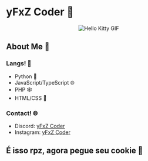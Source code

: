 # yFxZ Coder 🚀

<div align="center">
  <img src="https://media.tenor.com/YcSbUdAyjy4AAAAi/cute-hello-kitty.gif" alt="Hello Kitty GIF">
</div>

## About Me 🤖

### Langs! 🗽

- Python 🐍
- JavaScript/TypeScript 🌐
- PHP 🕸️
- HTML/CSS 🎨

### Contact! 🌐

- Discord: [yFxZ Coder](https://discord.com/users/1134936275980386364)
- Instagram: [yFxZ Coder](https://www.instagram.com/yfxzofc)

## É isso rpz, agora pegue seu cookie 🍪


